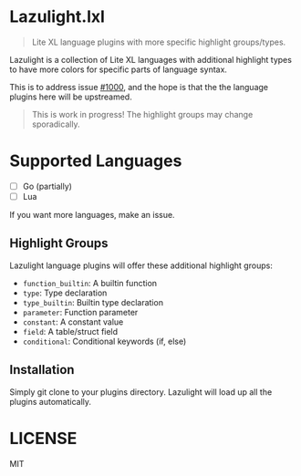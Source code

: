 # Lazulight.lxl
> Lite XL language plugins with more specific highlight groups/types.

Lazulight is a collection of Lite XL languages with additional
highlight types to have more colors for specific parts of language
syntax.

This is to address issue [#1000], and the hope is that the the language
plugins here will be upstreamed.

[#1000]: https://github.com/lite-xl/lite-xl/issues/1000

> This is work in progress! The highlight groups may change
sporadically.

# Supported Languages
- [ ] Go (partially)
- [ ] Lua

If you want more languages, make an issue.

## Highlight Groups
Lazulight language plugins will offer these additional highlight groups:  
- `function_builtin`: A builtin function
- `type`: Type declaration
- `type_builtin`: Builtin type declaration
- `parameter`: Function parameter
- `constant`: A constant value
- `field`: A table/struct field
- `conditional`: Conditional keywords (if, else)

## Installation
Simply git clone to your plugins directory. Lazulight will load up
all the plugins automatically.

# LICENSE
MIT
